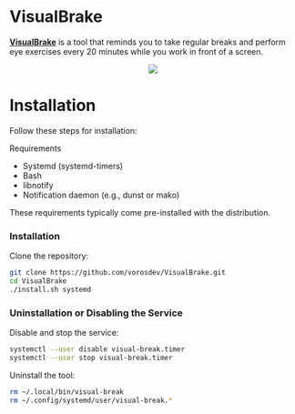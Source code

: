 # VisualBrake

[**VisualBrake**](https://github.com/vorosdev/VisualBrake) is a tool that reminds you to take 
regular breaks and perform eye exercises every 20 minutes while you work in front of a screen.

<div align="center">
  <img src="https://github.com/user-attachments/assets/dd5c74f8-435d-44b8-90b1-8a3ea1aa3f79" />
</div>

# Installation

Follow these steps for installation:

Requirements

- Systemd (systemd-timers)
- Bash 
- libnotify
- Notification daemon (e.g., dunst or mako)

These requirements typically come pre-installed with the distribution.

### Installation 

Clone the repository:

```bash
git clone https://github.com/vorosdev/VisualBrake.git
cd VisualBrake
./install.sh systemd
```

### Uninstallation or Disabling the Service

Disable and stop the service:

```bash
systemctl --user disable visual-break.timer
systemctl --user stop visual-break.timer
```

Uninstall the tool:

```bash
rm ~/.local/bin/visual-break
rm ~/.config/systemd/user/visual-break.*
```
